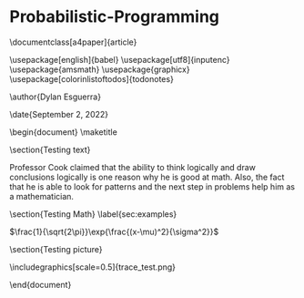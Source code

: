 # Probabilistic-Programming


\documentclass[a4paper]{article}

\usepackage[english]{babel}
\usepackage[utf8]{inputenc}
\usepackage{amsmath}
\usepackage{graphicx}
\usepackage[colorinlistoftodos]{todonotes}



\author{Dylan Esguerra}

\date{September 2, 2022}

\begin{document}
\maketitle



\section{Testing text}

Professor Cook claimed that the ability to think logically and draw conclusions logically is one reason why he is good at math. Also, the fact that he is able to look for patterns and the next step in problems help him as a mathematician.

\section{Testing Math}
\label{sec:examples}


$\frac{1}{\sqrt{2\pi}}\exp{\frac{(x-\mu)^2}{\sigma^2}}$

\section{Testing picture}

\includegraphics[scale=0.5]{trace_test.png}

\end{document}

